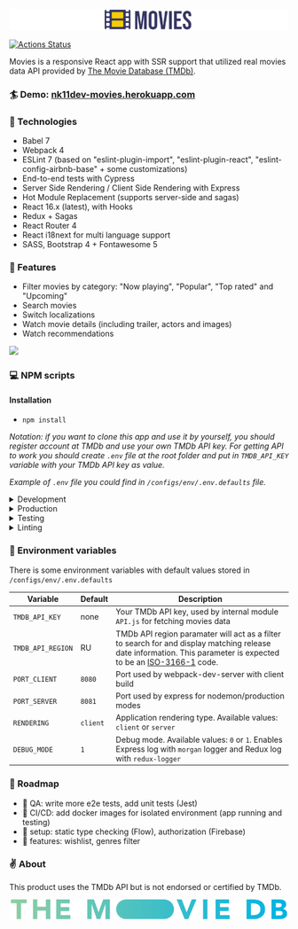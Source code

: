 <img src="src/assets/img/readme-images/movies_readme_banner_without_stars.png">

[![Actions Status](https://github.com/nk11dev/movies/workflows/e2e-tests/badge.svg)](https://github.com/nk11dev/movies/actions?query=workflow%3Ae2e-tests)

Movies is a responsive React app with SSR support that utilized real movies data API provided by [The Movie Database (TMDb)](https://www.themoviedb.org/). 

### 🏄 Demo: [nk11dev-movies.herokuapp.com](https://nk11dev-movies.herokuapp.com/)

### 🚀 Technologies
- Babel 7
- Webpack 4
- ESLint 7 (based on "eslint-plugin-import", "eslint-plugin-react", "eslint-config-airbnb-base" + some customizations)
- End-to-end tests with Cypress
- Server Side Rendering / Client Side Rendering with Express
- Hot Module Replacement  (supports server-side and sagas)
- React 16.x (latest), with Hooks
- Redux + Sagas
- React Router 4
- React i18next for multi language support
- SASS, Bootstrap 4 + Fontawesome 5

### 🎥 Features
- Filter movies by category: "Now playing", "Popular", "Top rated" and "Upcoming"
- Search movies
- Switch localizations
- Watch movie details (including trailer, actors and images)
- Watch recommendations

<img src="src/assets/img/readme-images/demo.gif">

### 💻 NPM scripts
#### Installation
- `npm install`

*Notation: if you want to clone this app and use it by yourself, you should register account at TMDb and use your own TMDb API key. For getting API to work you should create `.env` file at the root folder and put in `TMDB_API_KEY` variable with your TMDb API key as value.*

*Example of `.env` file you could find in `/configs/env/.env.defaults` file.*

<details> 
  <summary>Development</summary>
- `npm run dev:client` (`npm run dev`) - launch client-side React app by Webpack Dev Server with HMR *(by default available on [localhost:8080](http://localhost:8080))*. *If your changes affects only client-side, running this script will be enough for you.*
- `npm run dev:server` - launch server-side Express app by Nodemon tool for hosting `/dist/client/` folder *(by default available on [localhost:8081](http://localhost:8081))*. *This script useful if you want to change server-side behavior or work with client-side as Express-hosted app.*
</details>

<details> 
  <summary>Production</summary>
- `npm run build` - build client and server for production
- `npm start` - launch built Express server for hosting `/dist/client/` folder 
</details>

<details> 
  <summary>Testing</summary>
- `npm run cypress` - open Cypress test runner 
- `npm run cypress:run` - run Cypress tests to completion
- `npm test` - start Webpack Dev Server, wait for a url to respond, then run Cypress tests. When the test process exits, shut down Webpack Dev Server
</details>

<details> 
  <summary>Linting</summary>
- `npm run lint` - run ESLint with `./**` search pattern 
- `npm run lint:fix` - run ESLint with `--fix` flag
</details>


### 🔧 Environment variables

There is some environment variables with default values stored in `/configs/env/.env.defaults`

| Variable         | Default            | Description                                                      
| ---------------- | ------------------ |------------------ |
| `TMDB_API_KEY` | none | Your TMDb API key, used by internal module `API.js` for fetching movies data |
| `TMDB_API_REGION` | RU | TMDb API region paramater will act as a filter to search for and display matching release date information. This parameter is expected to be an [ISO-3166-1](https://en.wikipedia.org/wiki/ISO_3166-1_alpha-2) code.|
| `PORT_CLIENT` | `8080` | Port used by webpack-dev-server with client build |
| `PORT_SERVER` | `8081` | Port used by express for nodemon/production modes |
| `RENDERING` | `client` | Application rendering type. Available values: `client` or `server` |
| `DEBUG_MODE` | `1` | Debug mode. Available values: `0` or `1`. Enables Express log with `morgan` logger and Redux log with `redux-logger` |

### 🍦️ Roadmap
- 🔲 QA: write more e2e tests, add unit tests (Jest)
- 🔲 CI/CD: add docker images for isolated environment (app running and testing)
- 🔲 setup: static type checking (Flow), authorization (Firebase)
- 🔲 features: wishlist, genres filter

### ✌️ About

This product uses the TMDb API but is not endorsed or certified by TMDb.

[<img src="src/assets/img/tmdb-logos/tmdb_logo_wide.svg">](https://www.themoviedb.org/)